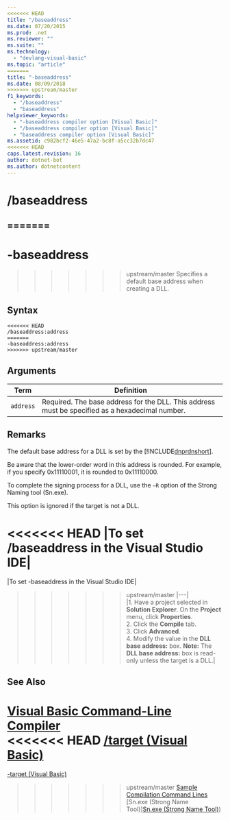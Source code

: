 ```yaml
---
<<<<<<< HEAD
title: "/baseaddress"
ms.date: 07/20/2015
ms.prod: .net
ms.reviewer: ""
ms.suite: ""
ms.technology: 
  - "devlang-visual-basic"
ms.topic: "article"
=======
title: "-baseaddress"
ms.date: 08/09/2018
>>>>>>> upstream/master
f1_keywords: 
  - "/baseaddress"
  - "baseaddress"
helpviewer_keywords: 
  - "-baseaddress compiler option [Visual Basic]"
  - "/baseaddress compiler option [Visual Basic]"
  - "baseaddress compiler option [Visual Basic]"
ms.assetid: c982bcf2-46e5-47a2-bc8f-a5cc32b7dc47
<<<<<<< HEAD
caps.latest.revision: 16
author: dotnet-bot
ms.author: dotnetcontent
---
```

# /baseaddress
=======
---
# -baseaddress
>>>>>>> upstream/master
Specifies a default base address when creating a DLL.  
  
## Syntax  
  
```  
<<<<<<< HEAD
/baseaddress:address  
=======
-baseaddress:address  
>>>>>>> upstream/master
```  
  
## Arguments  
  
|Term|Definition|  
|---|---|  
|`address`|Required. The base address for the DLL. This address must be specified as a hexadecimal number.|  
  
## Remarks  
 The default base address for a DLL is set by the [!INCLUDE[dnprdnshort](~/includes/dnprdnshort-md.md)].  
  
 Be aware that the lower-order word in this address is rounded. For example, if you specify 0x11110001, it is rounded to 0x11110000.  
  
 To complete the signing process for a DLL, use the `–R` option of the Strong Naming tool (Sn.exe).  
  
 This option is ignored if the target is not a DLL.  
  
<<<<<<< HEAD
|To set /baseaddress in the Visual Studio IDE|  
=======
|To set -baseaddress in the Visual Studio IDE|  
>>>>>>> upstream/master
|---|  
|1.  Have a project selected in **Solution Explorer**. On the **Project** menu, click **Properties**. <br />2.  Click the **Compile** tab.<br />3.  Click **Advanced**.<br />4.  Modify the value in the **DLL base address:** box. **Note:**      The **DLL base address:** box is read-only unless the target is a DLL.|  
  
## See Also  
 [Visual Basic Command-Line Compiler](../../../visual-basic/reference/command-line-compiler/index.md)  
<<<<<<< HEAD
 [/target (Visual Basic)](../../../visual-basic/reference/command-line-compiler/target.md)  
=======
 [-target (Visual Basic)](../../../visual-basic/reference/command-line-compiler/target.md)  
>>>>>>> upstream/master
 [Sample Compilation Command Lines](../../../visual-basic/reference/command-line-compiler/sample-compilation-command-lines.md)  
 [Sn.exe (Strong Name Tool)][Sn.exe (Strong Name Tool)](../../../framework/tools/sn-exe-strong-name-tool.md))
